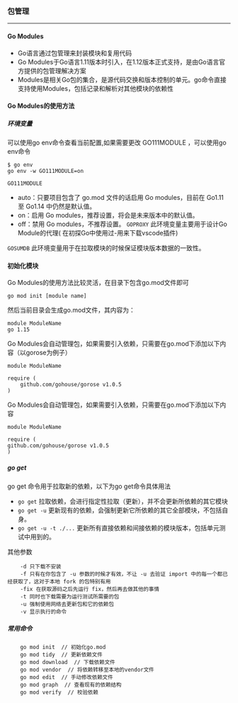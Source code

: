 ### 包管理
------------------------
#### Go Modules
* Go语言通过包管理来封装模块和复用代码
* Go Modules于Go语言1.11版本时引入，在1.12版本正式支持，是由Go语言官方提供的包管理解决方案
* Modules是相关Go包的集合，是源代码交换和版本控制的单元。go命令直接支持使用Modules，包括记录和解析对其他模块的依赖性

#### Go Modules的使用方法
##### 环境变量
可以使用go env命令查看当前配置,如果需要更改 GO111MODULE ，可以使用go env命令
	
	$ go env 
	go env -w GO111MODULE=on

`GO111MODULE`
* auto：只要项目包含了 go.mod 文件的话启用 Go modules，目前在 Go1.11 至 Go1.14 中仍然是默认值。
* on：启用 Go modules，推荐设置，将会是未来版本中的默认值。
* off：禁用 Go modules，不推荐设置。
`GOPROXY`
此环境变量主要用于设计Go Module的代理( 在初探Go中使用过-用来下载vscode插件)

`GOSUMDB`
此环境变量用于在拉取模块的时候保证模块版本数据的一致性。

#### 初始化模块
Go Modules的使用方法比较灵活，在目录下包含go.mod文件即可

	go mod init [module name]
然后当前目录会生成go.mod文件，其内容为：

	module ModuleName
	go 1.15
Go Modules会自动管理包，如果需要引入依赖，只需要在go.mod下添加以下内容（以gorose为例子）

	module ModuleName
	 
	require (
		github.com/gohouse/gorose v1.0.5
	)
Go Modules会自动管理包，如果需要引入依赖，只需要在go.mod下添加以下内容

	module ModuleName
 
	require (
	github.com/gohouse/gorose v1.0.5
	)

##### go get 

go get 命令用于拉取新的依赖，以下为go get命令具体用法
* `go get` 拉取依赖，会进行指定性拉取（更新），并不会更新所依赖的其它模块
* `go get -u` 更新现有的依赖，会强制更新它所依赖的其它全部模块，不包括自身。
* `go get -u -t ./...` 更新所有直接依赖和间接依赖的模块版本，包括单元测试中用到的。



其他参数

		
		-d 只下载不安装
		-f 只有在你包含了 -u 参数的时候才有效，不让 -u 去验证 import 中的每一个都已经获取了，这对于本地 fork 的包特别有用
		-fix 在获取源码之后先运行 fix，然后再去做其他的事情
		-t 同时也下载需要为运行测试所需要的包
		-u 强制使用网络去更新包和它的依赖包
		-v 显示执行的命令


#####  常用命令

		go mod init  // 初始化go.mod
		go mod tidy  // 更新依赖文件
		go mod download  // 下载依赖文件
		go mod vendor  // 将依赖转移至本地的vendor文件
		go mod edit  // 手动修改依赖文件
		go mod graph  // 查看现有的依赖结构
		go mod verify  // 校验依赖
